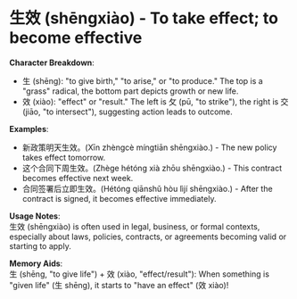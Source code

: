 # **生效 (shēngxiào) - To take effect; to become effective**

**Character Breakdown**:  
- 生 (shēng): "to give birth," "to arise," or "to produce." The top is a "grass" radical, the bottom part depicts growth or new life.  
- 效 (xiào): "effect" or "result." The left is 攵 (pū, "to strike"), the right is 交 (jiāo, "to intersect"), suggesting action leads to outcome.

**Examples**:  
- 新政策明天生效。(Xīn zhèngcè míngtiān shēngxiào.) - The new policy takes effect tomorrow.  
- 这个合同下周生效。(Zhège hétóng xià zhōu shēngxiào.) - This contract becomes effective next week.  
- 合同签署后立即生效。(Hétóng qiānshǔ hòu lìjí shēngxiào.) - After the contract is signed, it becomes effective immediately.

**Usage Notes**:  
生效 (shēngxiào) is often used in legal, business, or formal contexts, especially about laws, policies, contracts, or agreements becoming valid or starting to apply.

**Memory Aids**:  
生 (shēng, "to give life") + 效 (xiào, "effect/result"): When something is "given life" (生 shēng), it starts to "have an effect" (效 xiào)!